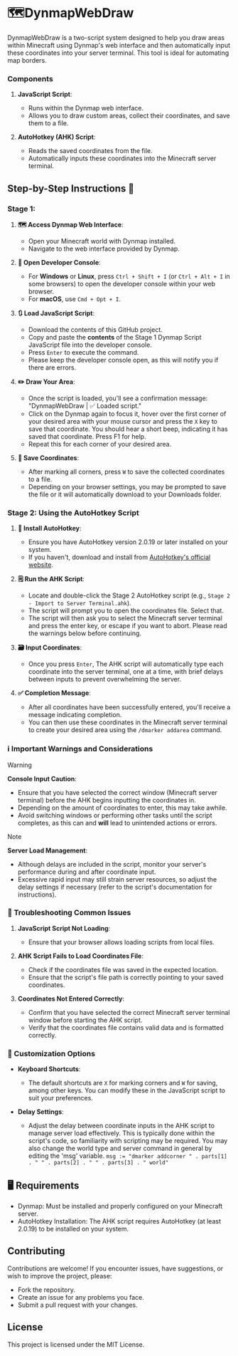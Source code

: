 # 🗺️DynmapWebDraw
DynmapWebDraw is a two-script system designed to help you draw areas within Minecraft using Dynmap's web interface and then automatically input these coordinates into your server terminal. This tool is ideal for automating map borders.
### Components 

1. **JavaScript Script**: 
   - Runs within the Dynmap web interface.
   - Allows you to draw custom areas, collect their coordinates, and save them to a file.

2. **AutoHotkey (AHK) Script**:
   - Reads the saved coordinates from the file.
   - Automatically inputs these coordinates into the Minecraft server terminal.

## Step-by-Step Instructions 📖

### Stage 1:

1. **🗺️ Access Dynmap Web Interface**:
   - Open your Minecraft world with Dynmap installed.
   - Navigate to the web interface provided by Dynmap.

2. **📝 Open Developer Console**:
   - For **Windows** or **Linux**, press `Ctrl + Shift + I` (or `Ctrl + Alt + I` in some browsers) to open the developer console within your web browser.
   - For **macOS**, use `Cmd + Opt + I`.

3. **🔃 Load JavaScript Script**:
   - Download the contents of this GitHub project.
   - Copy and paste the **contents** of the Stage 1 Dynmap Script JavaScript file into the developer console.
   - Press `Enter` to execute the command.
   - Please keep the developer console open, as this will notify you if there are errors.

5. **✏️ Draw Your Area**:
   - Once the script is loaded, you'll see a confirmation message: "DynmapWebDraw | ✅ Loaded script."
   - Click on the Dynmap again to focus it, hover over the first corner of your desired area with your mouse cursor and press the `X` key to save that coordinate. You should hear a short beep, indicating it has saved that coordinate. Press F1 for help.
   - Repeat this for each corner of your desired area.

6. **💾 Save Coordinates**:
   - After marking all corners, press `W` to save the collected coordinates to a file.
   - Depending on your browser settings, you may be prompted to save the file or it will automatically download to your Downloads folder.

### Stage 2: Using the AutoHotkey Script

1. **📩 Install AutoHotkey**:
   - Ensure you have AutoHotkey version 2.0.19 or later installed on your system.
   - If you haven't, download and install from [AutoHotkey's official website](https://www.autohotkey.com/).

2. **🗒️ Run the AHK Script**:
   - Locate and double-click the Stage 2 AutoHotkey script (e.g., `Stage 2 - Import to Server Terminal.ahk`).
   - The script will prompt you to open the coordinates file. Select that.
   - The script will then ask you to select the Minecraft server terminal and press the enter key, or escape if you want to abort. Please read the warnings below before continuing.

3. **🗃️ Input Coordinates**:
   - Once you press `Enter`, The AHK script will automatically type each coordinate into the server terminal, one at a time, with brief delays between inputs to prevent overwhelming the server.

4. **✅ Completion Message**:
   - After all coordinates have been successfully entered, you'll receive a message indicating completion.
   - You can then use these coordinates in the Minecraft server terminal to create your desired area using the `/dmarker addarea` command.


### ℹ️ Important Warnings and Considerations

>[!WARNING]
>**Console Input Caution**:
>- Ensure that you have selected the correct window (Minecraft server terminal) before the AHK begins inputting the coordinates in.
>- Depending on the amount of coordinates to enter, this may take awhile.
>- Avoid switching windows or performing other tasks until the script completes, as this can and **will** lead to unintended actions or errors.

>[!NOTE]
>**Server Load Management**:
>- Although delays are included in the script, monitor your server's performance during and after coordinate input.
>- Excessive rapid input may still strain server resources, so adjust the delay settings if necessary (refer to the script's documentation for instructions).

### 🔧 Troubleshooting Common Issues

1. **JavaScript Script Not Loading**:
   - Ensure that your browser allows loading scripts from local files.

2. **AHK Script Fails to Load Coordinates File**:
   - Check if the coordinates file was saved in the expected location.
   - Ensure that the script's file path is correctly pointing to your saved coordinates.

3. **Coordinates Not Entered Correctly**:
   - Confirm that you have selected the correct Minecraft server terminal window before starting the AHK script.
   - Verify that the coordinates file contains valid data and is formatted correctly.
  
### 📝 Customization Options

- **Keyboard Shortcuts**: 
  - The default shortcuts are `X` for marking corners and `W` for saving, among other keys. You can modify these in the JavaScript script to suit your preferences.

- **Delay Settings**:
  - Adjust the delay between coordinate inputs in the AHK script to manage server load effectively. This is typically done within the script's code, so familiarity with scripting may be required. You may also change the world type and server command in general by editing the 'msg' variable.
    `msg := "dmarker addcorner " . parts[1] . " " . parts[2] . " " . parts[3] . " world"`


## 🖥️ Requirements 

- Dynmap: Must be installed and properly configured on your Minecraft server.
- AutoHotkey Installation: The AHK script requires AutoHotkey (at least 2.0.19) to be installed on your system.

## Contributing 

Contributions are welcome! If you encounter issues, have suggestions, or wish to improve the project, please: 

- Fork the repository.
- Create an issue for any problems you face.
- Submit a pull request with your changes.

## License 
This project is licensed under the MIT License.
     

